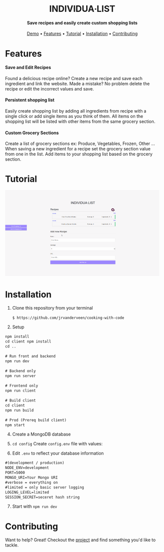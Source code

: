 <br/>
<h1 align="center" >
	  INDIVIDUA&#8729;LIST
</h1>
<h4 align="center">Save recipes and easily create custom shopping lists</h4>

<p align="center">
  <a href="http://myindividualist.com/">Demo</a> •
  <a href="#features">Features</a> •
  <a href="#tutorial">Tutorial</a> • 
  <a href="#installation">Installation</a> •
  <a href="#contributing">Contributing</a> 

</p>

# Features
 

#### Save and Edit Recipes

Found a delicious recipe online?  Create a new recipe and save each ingredient and link the website.  Made a mistake? No problem delete the recipe or edit the incorrect values and save.    

#### Persistent shopping list

Easily create shopping list by adding all ingredients from recipe with a single click or add single items as you think of them.  All items on the shopping list will be listed with other items from the same grocery section.

#### Custom Grocery Sections 

Create a list of grocery sections ex: Produce, Vegetables, Frozen, Other ...  When saving a new ingredient for a recipe set the grocery section value from one in the list.  Add items to your shopping list based on the grocery section.

# Tutorial
![Demo Gif](demo/test.gif)

# Installation

1. Clone this repository from your terminal

   `$ https://github.com/jrvanderveen/cooking-with-code`

2. Setup 
 ```
 npm install
 cd client npm install
 cd ..
 
 # Run front and backend
 npm run dev
 
 # Backend only
 npm run server
 
 # Frontend only
 npm run client
 
 # Build client
 cd client
 npm run build
 
 # Prod (Prereq build client)
 npm start
```

4. Create a MongoDB database 

5. `cd config` Create `config.env` file with values:

6. Edit `.env` to reflect your database information
```
#(development / production)
NODE_ENV=development
PORT=5000
MONGO_URI=Your Mongo URI
#verbose = everything on
#limited = only basic server logging
LOGING_LEVEL=limited
SESSION_SECRET=seceret hash string
```
7. Start with `npm run dev`

# Contributing

Want to help? Great! Checkout the [project](https://github.com/jrvanderveen/cooking-with-code/projects/1) and find something you'd like to tackle.
